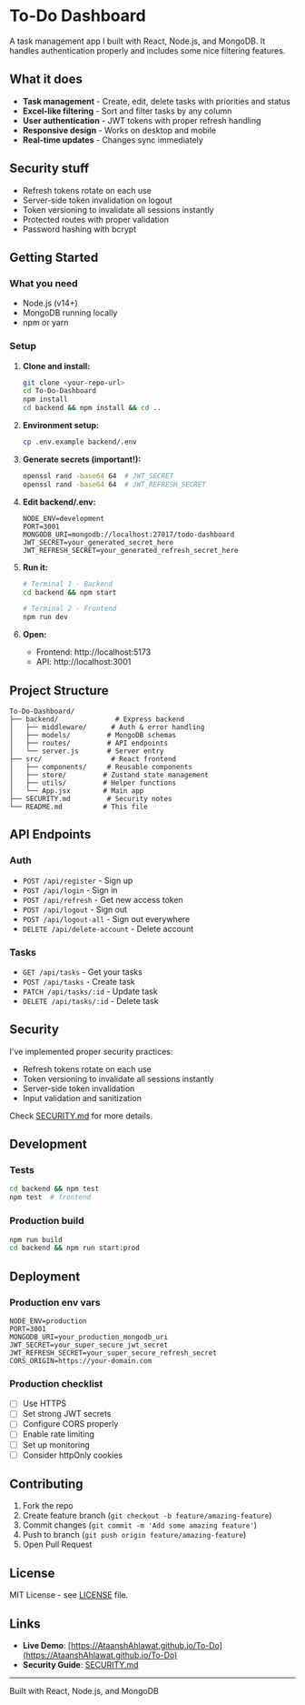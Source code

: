 # To-Do Dashboard

A task management app I built with React, Node.js, and MongoDB. It handles authentication properly and includes some nice filtering features.

## What it does

- **Task management** - Create, edit, delete tasks with priorities and status
- **Excel-like filtering** - Sort and filter tasks by any column
- **User authentication** - JWT tokens with proper refresh handling
- **Responsive design** - Works on desktop and mobile
- **Real-time updates** - Changes sync immediately

## Security stuff

- Refresh tokens rotate on each use
- Server-side token invalidation on logout
- Token versioning to invalidate all sessions instantly
- Protected routes with proper validation
- Password hashing with bcrypt

## Getting Started

### What you need

- Node.js (v14+)
- MongoDB running locally
- npm or yarn

### Setup

1. **Clone and install:**

   ```bash
   git clone <your-repo-url>
   cd To-Do-Dashboard
   npm install
   cd backend && npm install && cd ..
   ```

2. **Environment setup:**

   ```bash
   cp .env.example backend/.env
   ```

3. **Generate secrets (important!):**

   ```bash
   openssl rand -base64 64  # JWT_SECRET
   openssl rand -base64 64  # JWT_REFRESH_SECRET
   ```

4. **Edit backend/.env:**

   ```env
   NODE_ENV=development
   PORT=3001
   MONGODB_URI=mongodb://localhost:27017/todo-dashboard
   JWT_SECRET=your_generated_secret_here
   JWT_REFRESH_SECRET=your_generated_refresh_secret_here
   ```

5. **Run it:**

   ```bash
   # Terminal 1 - Backend
   cd backend && npm start

   # Terminal 2 - Frontend
   npm run dev
   ```

6. **Open:**
   - Frontend: http://localhost:5173
   - API: http://localhost:3001

## Project Structure

```
To-Do-Dashboard/
├── backend/              # Express backend
│   ├── middleware/      # Auth & error handling
│   ├── models/         # MongoDB schemas
│   ├── routes/         # API endpoints
│   └── server.js       # Server entry
├── src/                 # React frontend
│   ├── components/     # Reusable components
│   ├── store/         # Zustand state management
│   ├── utils/         # Helper functions
│   └── App.jsx        # Main app
├── SECURITY.md         # Security notes
└── README.md          # This file
```

## API Endpoints

### Auth

- `POST /api/register` - Sign up
- `POST /api/login` - Sign in
- `POST /api/refresh` - Get new access token
- `POST /api/logout` - Sign out
- `POST /api/logout-all` - Sign out everywhere
- `DELETE /api/delete-account` - Delete account

### Tasks

- `GET /api/tasks` - Get your tasks
- `POST /api/tasks` - Create task
- `PATCH /api/tasks/:id` - Update task
- `DELETE /api/tasks/:id` - Delete task

## Security

I've implemented proper security practices:

- Refresh tokens rotate on each use
- Token versioning to invalidate all sessions instantly
- Server-side token invalidation
- Input validation and sanitization

Check [SECURITY.md](./SECURITY.md) for more details.

## Development

### Tests

```bash
cd backend && npm test
npm test  # frontend
```

### Production build

```bash
npm run build
cd backend && npm run start:prod
```

## Deployment

### Production env vars

```env
NODE_ENV=production
PORT=3001
MONGODB_URI=your_production_mongodb_uri
JWT_SECRET=your_super_secure_jwt_secret
JWT_REFRESH_SECRET=your_super_secure_refresh_secret
CORS_ORIGIN=https://your-domain.com
```

### Production checklist

- [ ] Use HTTPS
- [ ] Set strong JWT secrets
- [ ] Configure CORS properly
- [ ] Enable rate limiting
- [ ] Set up monitoring
- [ ] Consider httpOnly cookies

## Contributing

1. Fork the repo
2. Create feature branch (`git checkout -b feature/amazing-feature`)
3. Commit changes (`git commit -m 'Add some amazing feature'`)
4. Push to branch (`git push origin feature/amazing-feature`)
5. Open Pull Request

## License

MIT License - see [LICENSE](LICENSE) file.

## Links

- **Live Demo**: [https://AtaanshAhlawat.github.io/To-Do](https://AtaanshAhlawat.github.io/To-Do)
- **Security Guide**: [SECURITY.md](./SECURITY.md)

---

Built with React, Node.js, and MongoDB
